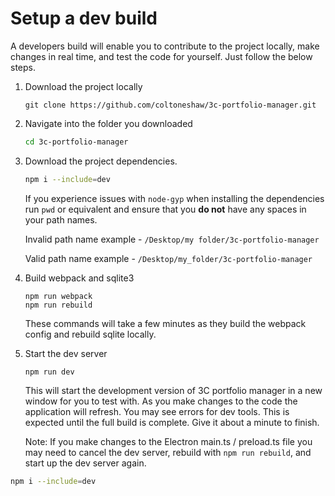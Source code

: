 # Setup a dev build

A developers build will enable you to contribute to the project locally, make changes in real time, and test the code for yourself. Just follow the below steps.

1. Download the project locally

   ```text
   git clone https://github.com/coltoneshaw/3c-portfolio-manager.git
   ```

2. Navigate into the folder you downloaded

   ```bash
   cd 3c-portfolio-manager
   ```

3. Download the project dependencies.

   ```bash
   npm i --include=dev
   ```

  
   If you experience issues with `node-gyp` when installing the dependencies run `pwd` or equivalent and ensure that you **do not** have any spaces in your path names.

   Invalid path name example - `/Desktop/my folder/3c-portfolio-manager`

   Valid path name example - `/Desktop/my_folder/3c-portfolio-manager`

4. Build webpack and sqlite3

   ```text
   npm run webpack
   npm run rebuild
   ```

   These commands will take a few minutes as they build the webpack config and rebuild sqlite locally.  

5. Start the dev server

   ```text
   npm run dev
   ```

   This will start the development version of 3C portfolio manager in a new window for you to test with. As you make changes to the code the application will refresh. You may see errors for dev tools. This is expected until the full build is complete. Give it about a minute to finish.

   Note: If you make changes to the Electron main.ts / preload.ts file you may need to cancel the dev server, rebuild with `npm run rebuild`, and start up the dev server again.

```bash
npm i --include=dev
```

